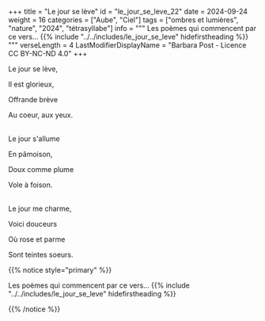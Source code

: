 +++
title = "Le jour se lève"
id = "le_jour_se_leve_22"
date = 2024-09-24
weight = 16
categories = ["Aube", "Ciel"]
tags = ["ombres et lumières", "nature", "2024", "tétrasyllabe"]
info = """
Les poèmes qui commencent par ce vers...
{{% include "../../includes/le_jour_se_leve" hidefirstheading %}}
"""
verseLength = 4
LastModifierDisplayName = "Barbara Post - Licence CC BY-NC-ND 4.0"
+++

Le jour se lève,

Il est glorieux,

Offrande brève

Au coeur, aux yeux.

 \
Le jour s'allume

En pâmoison,

Doux comme plume

Vole à foison.

 \
Le jour me charme,

Voici douceurs

Où rose et parme

Sont teintes soeurs.

{{% notice style="primary" %}}

Les poèmes qui commencent par ce vers...
{{% include "../../includes/le_jour_se_leve" hidefirstheading %}}

{{% /notice %}}
